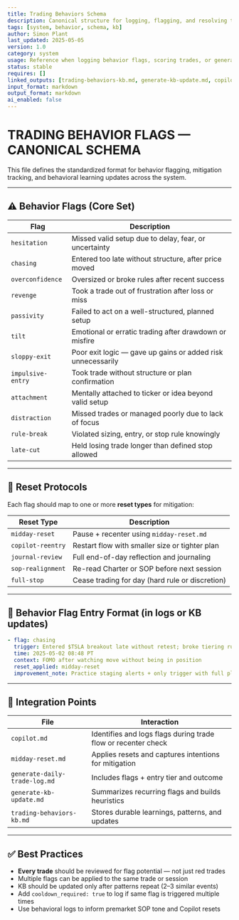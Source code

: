 ```yaml
---
title: Trading Behaviors Schema  
description: Canonical structure for logging, flagging, and resolving trader behaviors across Copilot, Reset, and Journal prompts  
tags: [system, behavior, schema, kb]  
author: Simon Plant  
last_updated: 2025-05-05  
version: 1.0  
category: system  
usage: Reference when logging behavior flags, scoring trades, or generating KB updates. Produces consistent behavior metadata across prompts. Consumes inputs from trade logs, emotional states, and postmortems.  
status: stable  
requires: []  
linked_outputs: [trading-behaviors-kb.md, generate-kb-update.md, copilot.md, midday-reset.md]  
input_format: markdown  
output_format: markdown  
ai_enabled: false  
---
```


# TRADING BEHAVIOR FLAGS — CANONICAL SCHEMA

This file defines the standardized format for behavior flagging, mitigation tracking, and behavioral learning updates across the system.

---

## ⚠️ Behavior Flags (Core Set)

| Flag             | Description |
|------------------|-------------|
| `hesitation`     | Missed valid setup due to delay, fear, or uncertainty |
| `chasing`        | Entered too late without structure, after price moved |
| `overconfidence` | Oversized or broke rules after recent success |
| `revenge`        | Took a trade out of frustration after loss or miss |
| `passivity`      | Failed to act on a well-structured, planned setup |
| `tilt`           | Emotional or erratic trading after drawdown or misfire |
| `sloppy-exit`    | Poor exit logic — gave up gains or added risk unnecessarily |
| `impulsive-entry`| Took trade without structure or plan confirmation |
| `attachment`     | Mentally attached to ticker or idea beyond valid setup |
| `distraction`    | Missed trades or managed poorly due to lack of focus |
| `rule-break`     | Violated sizing, entry, or stop rule knowingly |
| `late-cut`       | Held losing trade longer than defined stop allowed |

---

## 🧠 Reset Protocols

Each flag should map to one or more **reset types** for mitigation:

| Reset Type       | Description |
|------------------|-------------|
| `midday-reset`   | Pause + recenter using `midday-reset.md` |
| `copilot-reentry`| Restart flow with smaller size or tighter plan |
| `journal-review` | Full end-of-day reflection and journaling |
| `sop-realignment`| Re-read Charter or SOP before next session |
| `full-stop`      | Cease trading for day (hard rule or discretion) |

---

## 🧩 Behavior Flag Entry Format (in logs or KB updates)

```yaml
- flag: chasing
  trigger: Entered $TSLA breakout late without retest; broke tiering rules
  time: 2025-05-02 08:48 PT
  context: FOMO after watching move without being in position
  reset_applied: midday-reset
  improvement_note: Practice staging alerts + only trigger with full plan
```

---

## 🔁 Integration Points

| File | Interaction |
|------|-------------|
| `copilot.md` | Identifies and logs flags during trade flow or recenter check |
| `midday-reset.md` | Applies resets and captures intentions for mitigation |
| `generate-daily-trade-log.md` | Includes flags + entry tier and outcome |
| `generate-kb-update.md` | Summarizes recurring flags and builds heuristics |
| `trading-behaviors-kb.md` | Stores durable learnings, patterns, and updates |

---

## ✅ Best Practices

- **Every trade** should be reviewed for flag potential — not just red trades  
- Multiple flags can be applied to the same trade or session  
- KB should be updated only after patterns repeat (2–3 similar events)  
- Add `cooldown_required: true` to log if same flag is triggered multiple times  
- Use behavioral logs to inform premarket SOP tone and Copilot resets